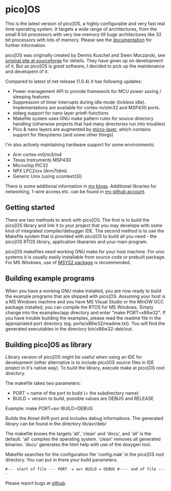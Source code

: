 pico]OS
=======

This is the latest version of pico]OS, a highly configurable and very
fast real time operating system. It targets a wide range of
architectures, from the  small 8 bit processors with very low memory
till huge architectures like 32 bit processors with lots of memory.
Please see the [documentation][3] for further information.

pico]OS was originally created by Dennis Kuschel and Swen Moczarski,
see [original site at sourceforge][1] for details. They have
given up on development of it. But as pico]OS is _great_ software,
I decided to pick up the maintenance and developent of it.

Compared to latest sf.net release (1.0.4) it has following updates:

- Power management API to provide framework for 
  MCU power saving / sleeping features
- Suppression of timer interrupts during idle mode (tickless idle). 
  Implementations are available for cortex-m/stm32 and MSP430 ports.
- stdarg support for nano layer printf-functions
- Makefile system uses GNU make pattern rules for source directory handling 
  (otherwise projects that had many directories run into troubles)
- Pico & nano layers are augmented by [micro-layer][4], which contains 
  support for filesystems (and some other things)

I'm also actively maintaining hardware support for some environments:

- Arm cortex-m0/m3/m4
- Texas Instruments MSP430
- Microchip PIC32
- NPX LPC2xxx (Arm7tdmi)
- Generic Unix (using ucontext(3))

There is some additional information in [my blogs][2]. Additional libraries for
networking, 1-wire access etc. can be found in [my github account][5].

Getting started
---------------

There are two methods to work with pico]OS. The first is to build the pico]OS
library and link it to your project that you may develope with some kind of
integrated compiler/debugger IDE. The second method is to use the Makefile
system that is provided with pico]OS to build all you need - the pico]OS RTOS
library, application libararies and your main program.

pico]OS makefiles need working GNU make for your host machine. For unix
systems it is usually easily installable from source code or prebuilt package.
For MS Windows, use of [MSYS2 package][6] is recommended.

Building example programs
-------------------------

When you have a working GNU make installed, you are now ready to build the
example programs that are shipped with pico]OS. Assuming your host is a
MS Windows machine and you have  MS Visual Studio or the MinGW GCC package
installed, you can compile the RTOS for MS Windows. Simply change into
the examples/app directory and enter "make PORT=x86w32". If you have trouble
building the examples, please read the readme file in the appropriated
port directory (eg. ports/x86w32/readme.txt). You will find the  generated
executables in the directory bin/x86w32-deb/out.

Building pico]OS as library
---------------------------

Library version of pico]OS might be useful when using
an IDE for development (other alternative is to include pico]OS
source files in IDE project in it's native way). To build the library,
execute make at pico]OS root directory.

The makefile takes two parameters:
 - PORT  = name of the port to build (= the subdirectory name)
 - BUILD = version to build, possible values are DEBUG and RELEASE

Example: make PORT=avr BUILD=DEBUG

Builds the Atmel AVR port and includes debug informations.
The generated library can be found in the directory lib/avr/deb/

The makefile knows the targets 'all', 'clean' and 'docu', and
'all' is the default.  'all' compiles the operating system.
'clean' removes all generated binaries. 'docu' generates the
html help with use of the doxygen tool.

Makefile searches for the configuration file 'config.mak' in
the pico]OS root directory. You can put in there your build parameters.

`#--- start of file ---
 PORT  = avr
 BUILD = DEBUG
 #---- end of file ----`

Please report bugs at [github][7].

[1]: http://picoos.sf.net
[2]: http://stonepile.fi/tags/picoos
[3]: http://arizuu.github.io/picoos
[4]: http://github.com/AriZuu/picoos-micro
[5]: http://github.com/AriZuu
[6]: https://sourceforge.net/projects/msys2/
[7]: http://github.com/AriZuu/picoos


